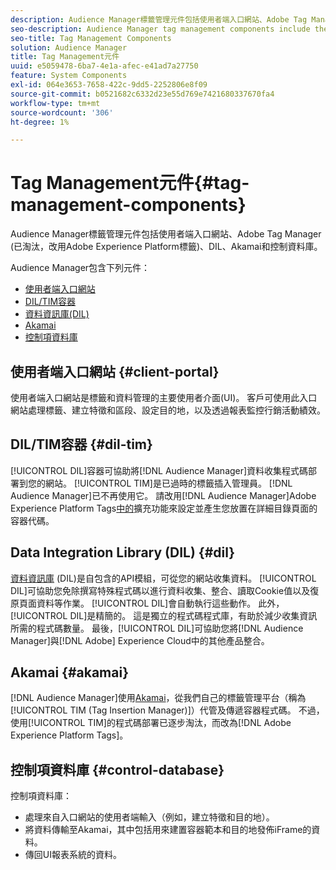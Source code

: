 ```yaml
---
description: Audience Manager標籤管理元件包括使用者端入口網站、Adobe Tag Manager (已淘汰，改用Adobe Experience Platform Launch)、DIL、Akamai和控制資料庫。
seo-description: Audience Manager tag management components include the client portal, Adobe Tag Manager (deprecated in favor of Adobe Experience Platform Launch), DIL, Akamai, and the control database.
seo-title: Tag Management Components
solution: Audience Manager
title: Tag Management元件
uuid: e5059478-6ba7-4e1a-afec-e41ad7a27750
feature: System Components
exl-id: 064e3653-7658-422c-9dd5-2252806e8f09
source-git-commit: b0521682c6332d23e55d769e7421680337670fa4
workflow-type: tm+mt
source-wordcount: '306'
ht-degree: 1%

---
```


# Tag Management元件{#tag-management-components}

Audience Manager標籤管理元件包括使用者端入口網站、Adobe Tag Manager (已淘汰，改用Adobe Experience Platform標籤)、DIL、Akamai和控制資料庫。

<!-- 

c_comptag.xml

 -->

Audience Manager包含下列元件：

* [使用者端入口網站](../../reference/system-components/components-tag-management.md#client-portal)
* [DIL/TIM容器](../../reference/system-components/components-tag-management.md#dil-tim)
* [資料資訊庫(DIL)](../../reference/system-components/components-tag-management.md#dil)
* [Akamai](../../reference/system-components/components-tag-management.md#akamai)
* [控制項資料庫](../../reference/system-components/components-tag-management.md#control-database)

## 使用者端入口網站 {#client-portal}

使用者端入口網站是標籤和資料管理的主要使用者介面(UI)。 客戶可使用此入口網站處理標籤、建立特徵和區段、設定目的地，以及透過報表監控行銷活動績效。

## DIL/TIM容器 {#dil-tim}

[!UICONTROL DIL]容器可協助將[!DNL Audience Manager]資料收集程式碼部署到您的網站。 [!UICONTROL TIM]是已過時的標籤插入管理員。 [!DNL Audience Manager]已不再使用它。 請改用[!DNL Audience Manager]Adobe Experience Platform Tags[中的](https://experienceleague.adobe.com/docs/experience-platform/tags/extensions/adobe/audience-manager/overview.html?lang=zh-Hant)擴充功能來設定並產生您放置在詳細目錄頁面的容器代碼。

## Data Integration Library (DIL) {#dil}

[資料資訊庫](../../dil/dil-overview.md) (DIL)是自包含的API模組，可從您的網站收集資料。 [!UICONTROL DIL]可協助您免除撰寫特殊程式碼以進行資料收集、整合、讀取Cookie值以及復原頁面資料等作業。 [!UICONTROL DIL]會自動執行這些動作。 此外，[!UICONTROL DIL]是精簡的。 這是獨立的程式碼程式庫，有助於減少收集資訊所需的程式碼數量。 最後，[!UICONTROL DIL]可協助您將[!DNL Audience Manager]與[!DNL Adobe] Experience Cloud中的其他產品整合。

## Akamai {#akamai}

[!DNL Audience Manager]使用[Akamai](https://www.akamai.com/us/en/about/)，從我們自己的標籤管理平台（稱為[!UICONTROL TIM (Tag Insertion Manager)]）代管及傳遞容器程式碼。 不過，使用[!UICONTROL TIM]的程式碼部署已逐步淘汰，而改為[!DNL Adobe Experience Platform Tags]。

## 控制項資料庫 {#control-database}

控制項資料庫：

* 處理來自入口網站的使用者端輸入（例如，建立特徵和目的地）。
* 將資料傳輸至Akamai，其中包括用來建置容器範本和目的地發佈iFrame的資料。
* 傳回UI報表系統的資料。
